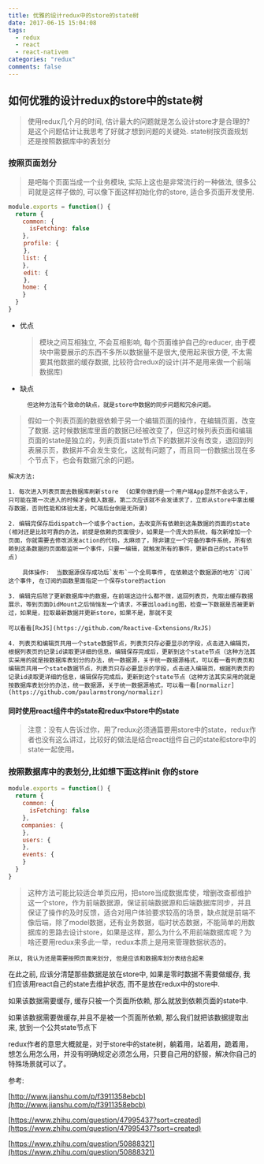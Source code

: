 ```yaml
---
title: 优雅的设计redux中的store的state树
date: 2017-06-15 15:04:08
tags:
  - redux
  - react
  - react-nativem
categories: "redux"
comments: false
---
```


## 如何优雅的设计redux的store中的state树

>使用redux几个月的时间, 估计最大的问题就是怎么设计store才是合理的?
>是这个问题估计让我思考了好就才想到问题的关键处.
> state树按页面规划 还是按照数据库中的表划分

<!-- more -->

### 按照页面划分

> 是吧每个页面当成一个业务模块, 实际上这也是非常流行的一种做法, 很多公司就是这样子做的, 可以像下面这样初始化你的store, 适合多页面开发使用.

```javascript
module.exports = function() {
  return {
    common: {
      isFetching: false
    },
　　 profile: {
　　 },
    list: {
    },
　　 edit: {
　　 },
    home: {
    }
  }
}
```
- 优点

	> 模块之间互相独立,  不会互相影响, 每个页面维护自己的reducer, 由于模块中需要展示的东西不多所以数据量不是很大,使用起来很方便, 不太需要其他数据的缓存数据, 比较符合redux的设计(并不是用来做一个前端数据库)

- 缺点

		但这种方法有个致命的缺点，就是store中数据的同步问题和冗余问题。
> 假如一个列表页面的数据依赖于另一个编辑页面的操作，在编辑页面，改变了数据.
>这时候数据库里面的数据已经被改变了，但这时候列表页面和编辑页面的state是独立的，列表页面state节点下的数据并没有改变，退回到列表展示页，数据并不会发生变化，这就有问题了，而且同一份数据出现在多个节点下，也会有数据冗余的问题。

	解决方法:

	1. 每次进入列表页面去数据库刷新store  (如果你做的是一个用户端App显然不会这么干，只可能在第一次进入的时候才会载入数据，第二次应该就不会发请求了，立即从store中拿出缓存数据，否则性能和体验太差，PC端后台倒是无所谓)

	2. 编辑完保存后dispatch一个或多个action，去改变所有依赖到这条数据的页面的state (相对还是比较可靠的办法，前提是依赖的页面很少，如果是一个庞大的系统，每次新增加一个页面，你就需要去修改派发action的代码，太麻烦了，除非建立一个完备的事件系统，所有依赖到这条数据的页面都监听一个事件，只要一编辑，就触发所有的事件，更新自己的state节点)

		具体操作:  当数据源保存成功后`发布`一个全局事件, 在依赖这个数据源的地方`订阅`这个事件, 在订阅的函数里面指定一个保存store的action

	3. 编辑完后除了更新数据库中的数据，在前端这边什么都不做，返回列表页，先取出缓存数据展示，等到页面DidMount之后悄悄发一个请求，不要出loading图，检查一下数据是否被更新过，如果是，拉取最新数据并更新store，如果不是，那就不变

    可以看看[RxJS](https://github.com/Reactive-Extensions/RxJS)

	4. 列表页和编辑页共用一个state数据节点，列表页只存必要显示的字段，点击进入编辑页，根据列表页的记录id读取更详细的信息，编辑保存完成后，更新到这个state节点（这种方法其实采用的就是按数据库表划分的办法，统一数据源，关于统一数据源格式，可以看一看列表页和编辑页共用一个state数据节点，列表页只存必要显示的字段，点击进入编辑页，根据列表页的记录id读取更详细的信息，编辑保存完成后，更新到这个state节点（这种方法其实采用的就是按数据库表划分的办法，统一数据源，关于统一数据源格式，可以看一看[normalizr](https://github.com/paularmstrong/normalizr)

#### 同时使用react组件中的state和redux中store中的state

> 注意：没有人告诉过你，用了redux必须通篇要用store中的state，redux作者也没有这么讲过，比较好的做法是结合react组件自己的state和store中的state一起使用。

### 按照数据库中的表划分,比如想下面这样init 你的store

```javascript
module.exports = function() {
  return {
    common: {
      isFetching: false
    },
　  companies: {
    },
    users: {
    },
    events: {
    }
  }
}
```

> 这种方法可能比较适合单页应用，把store当成数据库使，增删改查都维护这一个store，作为前端数据源，保证前端数据源和后端数据库同步，并且保证了操作的及时反馈，适合对用户体验要求较高的场景，缺点就是前端不像后端，除了model数据，还有业务数据，临时状态数据，不能简单的用数据库的思路去设计store，如果是这样，那么为什么不用前端数据库呢？为啥还要用redux来多此一举，redux本质上是用来管理数据状态的。

	所以, 我认为还是需要按照页面来划分, 但是应该和数据库划分表结合起来

在此之前, 应该分清楚那些数据是放在store中, 如果是零时数据不需要做缓存, 我们应该用react自己的state去维护状态, 而不是放在redux中的store中.

如果该数据需要缓存, 缓存只被一个页面所依赖, 那么就放到依赖页面的state中.

如果该数据需要做缓存,并且不是被一个页面所依赖, 那么我们就把该数据提取出来, 放到一个公共state节点下

redux作者的意思大概就是，对于store中的state树，躺着用，站着用，跪着用，想怎么用怎么用，并没有明确规定必须怎么用，只要自己用的舒服，解决你自己的特殊场景就可以了。

参考:

[http://www.jianshu.com/p/f3911358ebcb](http://www.jianshu.com/p/f3911358ebcb)

[https://www.zhihu.com/question/47995437?sort=created](https://www.zhihu.com/question/47995437?sort=created)

[https://www.zhihu.com/question/50888321](https://www.zhihu.com/question/50888321)
